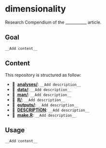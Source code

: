 # dimensionality

Research Compendium of the ___________ article.


## Goal

`__Add content__`



## Content

This repository is structured as follow:

- :file_folder: &nbsp;[**analyses/**](https://github.com/loiseaun/dimensionality/tree/master/analyses):
`__Add description__`
- :file_folder: &nbsp;[**data/**](https://github.com/loiseaun/dimensionality/tree/master/data):
`__Add description__`
- :file_folder: &nbsp;[**man/**](https://github.com/loiseaun/dimensionality/tree/master/man):
`__Add description__`
- :file_folder: &nbsp;[**R/**](https://github.com/loiseaun/dimensionality/tree/master/R):
`__Add description__`
- :file_folder: &nbsp;[**outputs/**](https://github.com/loiseaun/dimensionality/tree/master/outputs):
`__Add description__`
- :page_facing_up: &nbsp;[**DESCRIPTION**](https://github.com/loiseaun/dimensionality/tree/master/DESCRIPTION):
`__Add description__`
- :page_facing_up: &nbsp;[**make.R**](https://github.com/loiseaun/dimensionality/tree/master/make.R):
`__Add description__`



## Usage

`__Add content__`
